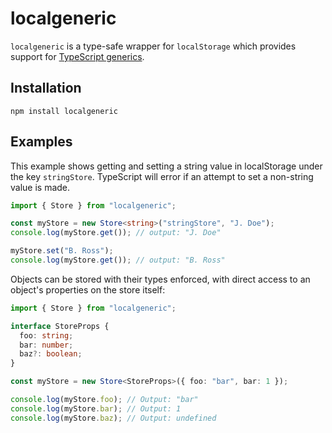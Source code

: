 # localgeneric

`localgeneric` is a type-safe wrapper for `localStorage` which provides support for [TypeScript generics](https://www.typescriptlang.org/docs/handbook/2/generics.html).

## Installation

```cli
npm install localgeneric
```

## Examples

This example shows getting and setting a string value in localStorage under the key `stringStore`. TypeScript will error if an attempt to set a non-string value is made.

```typescript
import { Store } from "localgeneric";

const myStore = new Store<string>("stringStore", "J. Doe");
console.log(myStore.get()); // output: "J. Doe"

myStore.set("B. Ross");
console.log(myStore.get()); // output: "B. Ross"
```

Objects can be stored with their types enforced, with direct access to an object's properties on the store itself:

```typescript
import { Store } from "localgeneric";

interface StoreProps {
  foo: string;
  bar: number;
  baz?: boolean;
}

const myStore = new Store<StoreProps>({ foo: "bar", bar: 1 });

console.log(myStore.foo); // Output: "bar"
console.log(myStore.bar); // Output: 1
console.log(myStore.baz); // Output: undefined
```
